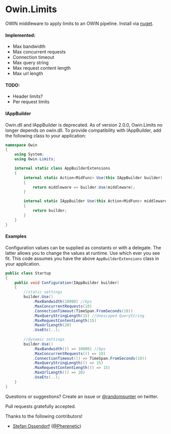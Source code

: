 Owin.Limits
===========

OWIN middleware to apply limits to an OWIN pipeline. Install via [nuget].

#### Implemented:
 - Max bandwidth
 - Max concurrent requests
 - Connection timeout
 - Max query string
 - Max request content length
 - Max url length
 
#### TODO:
 - Header limits?
 - Per request limits

#### IAppBuilder

Owin.dll and IAppBuilder is deprecated. As of version 2.0.0, Owin.Limits no longer depends on owin.dll. To provide compatibility with IAppBuilder, add the following class to your application:

```csharp
namespace Owin
{
    using System;
    using Owin.Limits;

    internal static class AppBuilderExtensions
    {
        internal static Action<MidFunc> Use(this IAppBuilder builder)
        {
            return middleware => builder.Use(middleware);
        }

        internal static IAppBuilder Use(this Action<MidFunc> middleware, IAppBuilder builder)
        {
            return builder;
        }
    }
}
```

#### Examples

Configuration values can be supplied as constants or with a delegate. The latter allows you to change the values at runtime. Use which ever you see fit. This code assumes you have the above `AppBuilderExtensions` class in your application. 


```csharp
public class Startup
{
    public void Configuration(IAppBuilder builder)
    {
        //static settings
        builder.Use()
            .MaxBandwidth(10000) //bps
            .MaxConcurrentRequests(10)
            .ConnectionTimeout(TimeSpan.FromSeconds(10))
            .MaxQueryStringLength(15) //Unescaped QueryString
            .MaxRequestContentLength(15)
            .MaxUrlLength(20)
            .UseEtc(..);
            
        //dynamic settings
        builder.Use()
            .MaxBandwidth(() => 10000) //bps
            .MaxConcurrentRequests(() => 10)
            .ConnectionTimeout(() => TimeSpan.FromSeconds(10))
            .MaxQueryStringLength(() => 15)
            .MaxRequestContentLength(() => 15)
            .MaxUrlLength(() => 20)
            .UseEtc(..);
    }
}
```


Questions or suggestions? Create an issue or [@randompunter] on twitter.

Pull requests gratefully accepted.

Thanks to the following contributors!
 - [Stefan Ossendorf](https://github.com/StefanOssendorf) ([@Pherenetic](https://twitter.com/Pherenetic))

[nuget]: https://www.nuget.org/packages/Owin.Limits
[@randompunter]: http://twitter.com/randompunter
